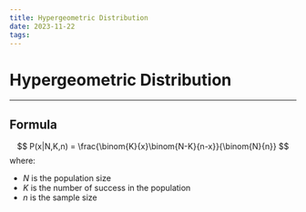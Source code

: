 ```yaml
---
title: Hypergeometric Distribution
date: 2023-11-22
tags:
---
```


# Hypergeometric Distribution

---

## Formula

$$
P(x|N,K,n) = \frac{\binom{K}{x}\binom{N-K}{n-x}}{\binom{N}{n}}
$$
where:
- $N$ is the population size
- $K$ is the number of success in the population
- $n$ is the sample size